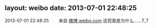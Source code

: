 layout: weibo
date: 2013-07-01 22:48:25
---
2013-07-01 22:48:25  &nbsp;&nbsp;&nbsp;&nbsp;&nbsp;&nbsp; 来自 <a href="http://weibo.com/" rel="nofollow">微博 weibo.com</a>
这究竟是为什么……T_T ​​​
